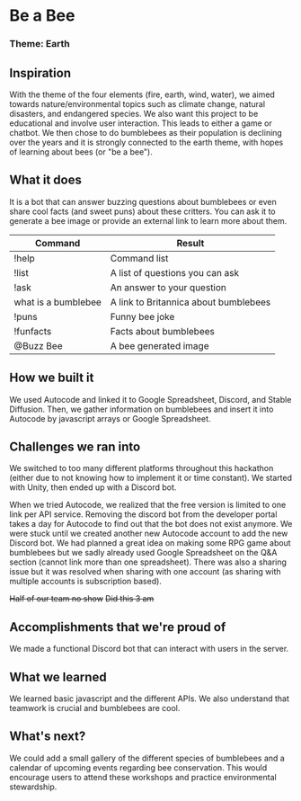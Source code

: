# Be a Bee
### Theme: Earth
## Inspiration
With the theme of the four elements (fire, earth, wind, water), we aimed towards nature/environmental topics such as climate change, natural disasters, and endangered species. We also want this project to be educational and involve user interaction. This leads to either a game or chatbot. We then chose to do bumblebees as their population is declining over the years and it is strongly connected to the earth theme, with hopes of learning about bees (or "be a bee").

## What it does
It is a bot that can answer buzzing questions about bumblebees or even share cool facts (and sweet puns) about these critters. You can ask it to generate a bee image or provide an external link to learn more about  them.

| Command      | Result |
| ----------- | ----------- |
| !help      | Command list    |
| !list      | A list of questions you can ask       |
| !ask   | An answer to your question        | 
| what is a bumblebee  | A link to Britannica about bumblebees      | 
| !puns   | Funny bee joke  | 
| !funfacts   |  Facts about bumblebees  | 
| @Buzz Bee  |  A bee generated image  | 

## How we built it
We used Autocode and linked it to Google Spreadsheet, Discord, and Stable Diffusion. Then, we gather information on bumblebees and insert it into Autocode by javascript arrays or Google Spreadsheet.

## Challenges we ran into
We switched to too many different platforms throughout this hackathon (either due to not knowing how to implement it or time constant). We started with Unity, then ended up with a Discord bot. 

When we tried Autocode, we realized that the free version is limited to one link per API service. Removing the discord bot from the developer portal takes a day for Autocode to find out that the bot does not exist anymore. We were stuck until we created another new Autocode account to add the new Discord bot. We had planned a great idea on making some RPG game about bumblebees but we sadly already used Google Spreadsheet on the Q&A section (cannot link more than one spreadsheet). There was also a sharing issue but it was resolved when sharing with one account (as sharing with multiple accounts is subscription based). 

~~Half of our team no show~~
~~Did this 3 am~~
## Accomplishments that we're proud of
We made a functional Discord bot that can interact with users in the server.

## What we learned
We learned basic javascript and the different APIs. We also understand that teamwork is crucial and bumblebees are cool.

## What's next?
We could add a small gallery of the different species of bumblebees and a calendar of upcoming events regarding bee conservation. This would encourage users to attend these workshops and practice environmental stewardship.
